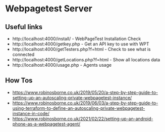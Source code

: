 # Webpagetest Server

## Useful links

- http://localhost:4000/install/ - WebPageTest Installation Check
- http://localhost:4000/getkey.php - Get an API key to use with WPT
- http://localhost:4000/getTesters.php?f=html - Check to see what is connected
- http://localhost:4000/getLocations.php?f=html - Show all locations data
- http://localhost:4000/usage.php - Agents usage

## How Tos

- https://www.robinosborne.co.uk/2019/05/20/a-step-by-step-guide-to-setting-up-an-autoscaling-private-webpagetest-instance/
- https://www.robinosborne.co.uk/2019/06/03/a-step-by-step-guide-to-using-terraform-to-define-an-autoscaling-private-webpagetest-instance-in-code/
- https://www.robinosborne.co.uk/2021/02/22/setting-up-an-android-phone-as-a-webpagetest-agent/